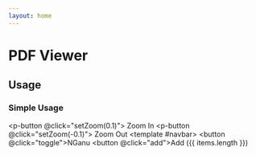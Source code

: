 ```yaml
---
layout: home
---
```


<script setup>
  import pButton from '../button/Button.vue'
  import pPdfViewer from '../pdf-viewer/PdfViewer.vue'
  import pPdfObject from './PdfObject.vue'
  import FILE from '../../public/assets/pdf/Calibrator-v3.pdf?url'
  import FILE2 from '../../public/assets/pdf/sample.pdf?url'
  import { reactive, ref } from 'vue-demi'

  const scale = ref(1)

  const src   = ref(FILE)
  const items = reactive([
    {
      _key  : Symbol('ObjectId'),
      text  : '',
      page  : 6,
      x     : 0,
      y     : 0,
      width : 198,
      height: 106,
      fixed : false,
    },
    {
      _key  : Symbol('ObjectId'),
      text  : '',
      page  : 6,
      x     : 596,
      y     : 0,
      width : 198,
      height: 106,
      fixed : false,
    },
    {
      _key  : Symbol('ObjectId'),
      text  : '',
      page  : 6,
      x     : 0,
      y     : 1017.333,
      width : 198,
      height: 106,
      fixed : false,
    },
    {
      _key  : Symbol('ObjectId'),
      text  : '',
      page  : 6,
      x     : 596,
      y     : 1017.333,
      width : 198,
      height: 106,
      fixed : false,
    },
    {
      _key  : Symbol('ObjectId'),
      text  : '',
      page  : 10,
      x     : 50,
      y     : 100,
      width : 99,
      height: 53,
      fixed : false,
    },
    {
      _key  : Symbol('ObjectId'),
      text  : '',
      page  : 10,
      x     : 50,
      y     : 250,
      width : 53,
      height: 53,
      fixed : false,
    },
    {
      _key  : Symbol('ObjectId'),
      text  : '',
      page  : 10,
      x     : 400,
      y     : 400,
      width : 118.79,
      height: 118.79,
      fixed : false,
    },
    {
      _key  : Symbol('ObjectId'),
      text  : '',
      page  : 10,
      x     : 50,
      y     : 700,
      width : 396,
      height: 212,
      fixed : false,
    },
    {
      _key  : Symbol('ObjectId'),
      text  : '',
      page  : 10,
      x     : 500,
      y     : 700,
      width : 212,
      height: 212,
      fixed : false,
    },
    {
      _key  : Symbol('ObjectId'),
      text  : '',
      page  : 11,
      x     : 48,
      y     : 974,
      width : 100,
      height: 100,
      fixed : false,
    },
    {
      _key  : Symbol('ObjectId'),
      text  : '',
      page  : 11,
      x     : 645,
      y     : 974,
      width : 100,
      height: 100,
      fixed : false,
    },
  ])

  function toggle () {
    src.value = src.value === FILE
      ? FILE2
      : FILE
  }

  async function add () {
    items.push({
      _key  : Symbol('ObjectId'),
      text  : '',
      page  : undefined,
      x     : undefined,
      y     : undefined,
      width : 198,
      height: 106,
      fixed : false,
    })
  }

  function setZoom (delta) {
    scale.value += delta
  }
</script>

# PDF Viewer

## Usage

### Simple Usage

<p-button @click="setZoom(0.1)">
  Zoom In
</p-button>
<p-button @click="setZoom(-0.1)">
  Zoom Out
</p-button>
<preview>
  <p-pdf-viewer layout="fit" :offset-top="72" :src="FILE" v-model:scale="scale">
    <template #navbar>
      <button @click="toggle">NGanu</button>
      <button @click="add">Add ({{ items.length }})</button>
    </template>
    <p-pdf-object
      v-for="item in items"
      :key="item.key"
      v-model:text="item.text"
      v-model:page="item.page"
      v-model:width="item.width"
      v-model:height="item.height"
      v-model:x="item.x"
      v-model:y="item.y"
    >
      <img
        class="w-full h-full"
        :width="item.width"
        :height="item.height"
        :src="`https://via.placeholder.com/${Math.round(item.width)}x${Math.round(item.height)}/77AB59/fff`" />
    </p-pdf-object>
  </p-pdf-viewer>
</preview>